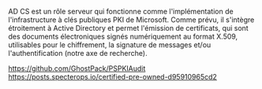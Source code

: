 AD CS est un rôle serveur qui fonctionne comme l'implémentation de l'infrastructure à clés publiques PKI de Microsoft.
Comme prévu, il s'intègre étroitement à Active Directory et permet l'émission de certificats, qui sont des documents électroniques signés numériquement au format X.509, utilisables pour le chiffrement, la signature de messages et/ou l'authentification (notre axe de recherche).



https://github.com/GhostPack/PSPKIAudit
https://posts.specterops.io/certified-pre-owned-d95910965cd2